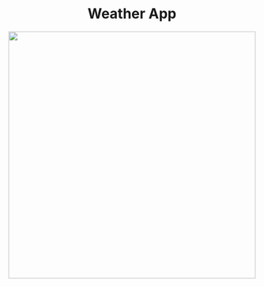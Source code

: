 <h1 align="center">Weather App</h1>


<p align="center">
<img width="500px" src="https://user-images.githubusercontent.com/80118217/201966074-b2235378-db6d-44ae-a7a2-2a0c868e6f39.JPG">
</p>
